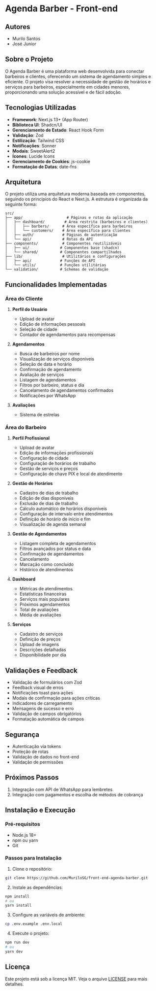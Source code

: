 # Agenda Barber - Front-end

## Autores
- Murilo Santos
- José Junior

## Sobre o Projeto
O Agenda Barber é uma plataforma web desenvolvida para conectar barbeiros e clientes, oferecendo um sistema de agendamento simples e eficiente. O projeto visa resolver a necessidade de gestão de horários e serviços para barbeiros, especialmente em cidades menores, proporcionando uma solução acessível e de fácil adoção.

## Tecnologias Utilizadas
- **Framework**: Next.js 13+ (App Router)
- **Biblioteca UI**: Shadcn/UI
- **Gerenciamento de Estado**: React Hook Form
- **Validação**: Zod
- **Estilização**: Tailwind CSS
- **Notificações**: Sonner
- **Modais**: SweetAlert2
- **Ícones**: Lucide Icons
- **Gerenciamento de Cookies**: js-cookie
- **Formatação de Datas**: date-fns

## Arquitetura
O projeto utiliza uma arquitetura moderna baseada em componentes, seguindo os princípios do React e Next.js. A estrutura é organizada da seguinte forma:

```
src/
├── app/                    # Páginas e rotas da aplicação
│   ├── dashboard/         # Área restrita (barbeiros e clientes)
│   │   ├── barbers/      # Área específica para barbeiros
│   │   └── customers/    # Área específica para clientes
│   ├── auth/             # Páginas de autenticação
│   └── api/              # Rotas da API
├── components/           # Componentes reutilizáveis
│   ├── ui/              # Componentes base (shadcn)
│   └── shared/          # Componentes compartilhados
├── lib/                  # Utilitários e configurações
│   ├── api/             # Funções de API
│   └── utils/           # Funções utilitárias
└── validation/          # Schemas de validação
```

## Funcionalidades Implementadas

### Área do Cliente
1. **Perfil do Usuário**
   - Upload de avatar
   - Edição de informações pessoais
   - Seleção de cidade
   - Contador de agendamentos para recompensas

2. **Agendamentos**
   - Busca de barbeiros por nome
   - Visualização de serviços disponíveis
   - Seleção de data e horário
   - Confirmação de agendamento
   - Avaliação de serviços
   - Listagem de agendamentos
   - Filtros por barbeiro, status e dia
   - Cancelamento de agendamentos confirmados
   - Notificações por WhatsApp

3. **Avaliações**
   - Sistema de estrelas

### Área do Barbeiro
1. **Perfil Profissional**
   - Upload de avatar
   - Edição de informações profissionais
   - Configuração de cidade
   - Configuração de horários de trabalho
   - Gestão de serviços e preços
   - Configuração de chave PIX e local de atendimento

2. **Gestão de Horários**
   - Cadastro de dias de trabalho
   - Edição de dias disponíveis
   - Exclusão de dias de trabalho
   - Cálculo automático de horários disponíveis
   - Configuração de intervalo entre atendimentos
   - Definição de horário de início e fim
   - Visualização de agenda semanal

3. **Gestão de Agendamentos**
   - Listagem completa de agendamentos
   - Filtros avançados por status e data
   - Confirmação de agendamentos
   - Cancelamento
   - Marcação como concluído
   - Histórico de atendimentos

4. **Dashboard**
   - Métricas de atendimentos
   - Estatísticas financeiras
   - Serviços mais populares
   - Próximos agendamentos
   - Total de avaliações
   - Média de avaliações

5. **Serviços**
   - Cadastro de serviços
   - Definição de preços
   - Upload de imagens
   - Descrições detalhadas
   - Disponibilidade por dia

## Validações e Feedback
- Validação de formulários com Zod
- Feedback visual de erros
- Notificações toast para ações
- Modais de confirmação para ações críticas
- Indicadores de carregamento
- Mensagens de sucesso e erro
- Validação de campos obrigatórios
- Formatação automática de campos

## Segurança
- Autenticação via tokens
- Proteção de rotas
- Validação de dados no front-end
- Validação de permissões


## Próximos Passos
1. Integração com API de WhatsApp para lembretes
2. Integração com pagamentos e escolha de métodos de cobrança

## Instalação e Execução

### Pré-requisitos
- Node.js 18+
- npm ou yarn
- Git

### Passos para Instalação
1. Clone o repositório:
```bash
git clone https://github.com/MuriloSG/front-end-agenda-barber.git
```

2. Instale as dependências:
```bash
npm install
# ou
yarn install
```

3. Configure as variáveis de ambiente:
```bash
cp .env.example .env.local
```

4. Execute o projeto:
```bash
npm run dev
# ou
yarn dev
```

## Licença
Este projeto está sob a licença MIT. Veja o arquivo [LICENSE](LICENSE) para mais detalhes.

